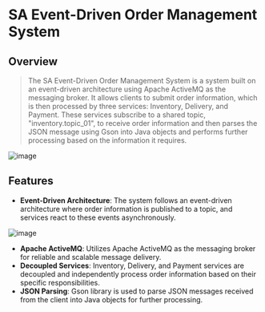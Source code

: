 # SA Event-Driven Order Management System

## Overview

> The SA Event-Driven Order Management System is a system built on an event-driven architecture using Apache ActiveMQ as the messaging broker.
It allows clients to submit order information, which is then processed by three services: Inventory, Delivery, and Payment.
These services subscribe to a shared topic, "inventory.topic_01", to receive order information and then parses the JSON message using Gson into Java objects and performs further processing based on the information it requires.

![image](https://github.com/HaThiPhuongLinh/Week09_Software-Architecture-and-Design/assets/109422010/7edbcc82-7076-40b5-b65d-c1b0ea66de53)

## Features

- **Event-Driven Architecture**: The system follows an event-driven architecture where order information is published to a topic, and services react to these events asynchronously.

![image](https://github.com/HaThiPhuongLinh/Week09_Software-Architecture-and-Design/assets/109422010/ec022cb8-57c2-4e80-b07e-3ebd23da7350)

- **Apache ActiveMQ**: Utilizes Apache ActiveMQ as the messaging broker for reliable and scalable message delivery.
- **Decoupled Services**: Inventory, Delivery, and Payment services are decoupled and independently process order information based on their specific responsibilities.
- **JSON Parsing**: Gson library is used to parse JSON messages received from the client into Java objects for further processing.


